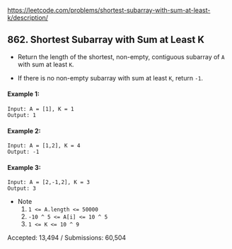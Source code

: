 https://leetcode.com/problems/shortest-subarray-with-sum-at-least-k/description/

## 862. Shortest Subarray with Sum at Least K

- Return the length of the shortest, non-empty, contiguous subarray of `A` with sum at least `K`.

- If there is no non-empty subarray with sum at least `K`, return `-1`.

#### Example 1:

```
Input: A = [1], K = 1
Output: 1
```

#### Example 2:

```
Input: A = [1,2], K = 4
Output: -1
```

#### Example 3:

```
Input: A = [2,-1,2], K = 3
Output: 3
```

- Note
    1. `1 <= A.length <= 50000`
    2. `-10 ^ 5 <= A[i] <= 10 ^ 5`
    3. `1 <= K <= 10 ^ 9`

Accepted: 13,494 / Submissions: 60,504